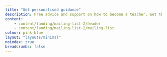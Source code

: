 ```yaml
---
title: "Get personalised guidance"
description: Free advice and support on how to become a teacher. Get the latest information sent straight to your inbox.
content:
    - content/landing/mailing-list-2/header
    - content/landing/mailing-list-2/mailing-list
colour: pink-blue
layout: "layouts/minimal"
noindex: true
breadcrumbs: false
---
```

